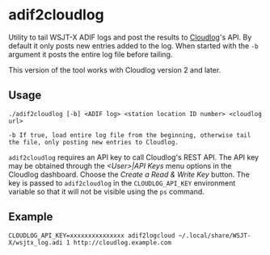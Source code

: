 # adif2cloudlog
Utility to tail WSJT-X ADIF logs and post the results to [Cloudlog](https://github.com/magicbug/Cloudlog)'s API. By default it only posts new entries added to the log. When started with the `-b` argument it posts the entire log file before tailing.

This version of the tool works with Cloudlog version 2 and later.

## Usage
```
./adif2cloudlog [-b] <ADIF log> <station location ID number> <cloudlog url>

-b If true, load entire log file from the beginning, otherwise tail the file, only posting new entries to Cloudlog.
```
`adif2cloudlog` requires an API key to call Cloudlog's REST API. The API key may be obtained through the *\<User\>|API Keys* menu options in the Cloudlog dashboard. Choose the _Create a  Read & Write Key_ button. The key is passed to `adif2cloudlog` in the `CLOUDLOG_API_KEY` environment variable so that it will not be visible using the `ps` command.

## Example 
```
CLOUDLOG_API_KEY=xxxxxxxxxxxxxxx adif2logcloud ~/.local/share/WSJT-X/wsjtx_log.adi 1 http://cloudlog.example.com
```